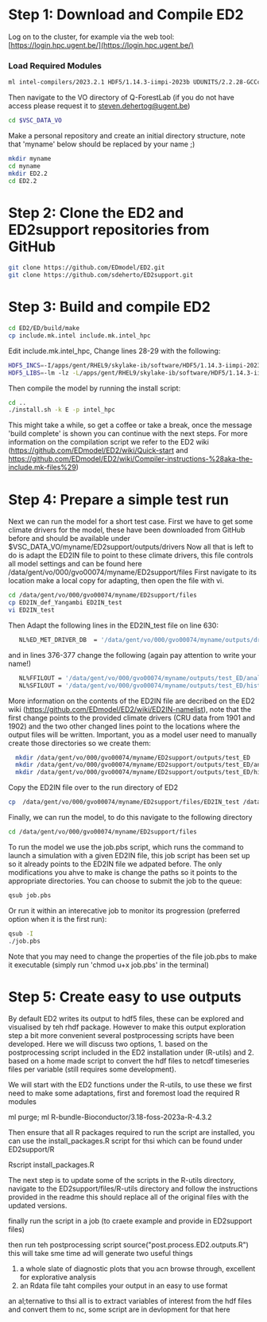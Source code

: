 # Step 1: Download and Compile ED2

Log on to the cluster, for example via the web tool:  
[https://login.hpc.ugent.be/](https://login.hpc.ugent.be/)

### Load Required Modules

```bash
ml intel-compilers/2023.2.1 HDF5/1.14.3-iimpi-2023b UDUNITS/2.2.28-GCCcore-13.2.0 ulimit -s unlimited
```

Then navigate to the VO directory of Q-ForestLab (if you do not have access please request it to steven.dehertog@ugent.be)
```bash
cd $VSC_DATA_VO
```
Make a personal repository and create an initial directory structure, note that 'myname' below should be replaced by your name ;)
```bash
mkdir myname
cd myname
mkdir ED2.2
cd ED2.2
```
# Step 2: Clone the ED2 and ED2support repositories from GitHub
```bash
git clone https://github.com/EDmodel/ED2.git
git clone https://github.com/sdeherto/ED2support.git
```
# Step 3: Build and compile ED2
```bash
cd ED2/ED/build/make
cp include.mk.intel include.mk.intel_hpc
```
Edit include.mk.intel_hpc,
Change lines 28-29 with the following:
```bash
HDF5_INCS=-I/apps/gent/RHEL9/skylake-ib/software/HDF5/1.14.3-iimpi-2023b/include
HDF5_LIBS=-lm -lz -L/apps/gent/RHEL9/skylake-ib/software/HDF5/1.14.3-iimpi-2023b/bin -lhdf5 -lhdf5_fortran -lhdf5_hl
```

Then compile the model by running the install script:
```bash
cd ..
./install.sh -k E -p intel_hpc
```
This might take a while, so get a coffee or take a break, once the message 'build complete' is shown you can continue with the next steps. For more information on the compilation script we refer to the ED2 wiki (https://github.com/EDmodel/ED2/wiki/Quick-start and https://github.com/EDmodel/ED2/wiki/Compiler-instructions-%28aka-the-include.mk-files%29)

# Step 4: Prepare a simple test run

Next we can run the model for a short test case. 
First we have to get some climate drivers for the model, these have been downloaded from GitHub before and should be available under $VSC_DATA_VO/myname/ED2support/outputs/drivers
Now all that is left to do is adapt the ED2IN file to point to these climate drivers, this file controls all model settings and can be found here /data/gent/vo/000/gvo00074/myname/ED2support/files
First navigate to its location make a local copy for adapting, then open the file with vi.
```bash
cd /data/gent/vo/000/gvo00074/myname/ED2support/files
cp ED2IN_def_Yangambi ED2IN_test
vi ED2IN_test
```
Then Adapt the following lines in the ED2IN_test file on line 630:
```bash
   NL%ED_MET_DRIVER_DB  = '/data/gent/vo/000/gvo00074/myname/outputs/drivers/ED_MET_DRIVER_HEADER'
```

and in lines 376-377 change the following (again pay attention to write your name!)

```bash
   NL%FFILOUT = '/data/gent/vo/000/gvo00074/myname/outputs/test_ED/analysis/analysis'
   NL%SFILOUT = '/data/gent/vo/000/gvo00074/myname/outputs/test_ED/history/history'
```

More information on the contents of the ED2IN file are decribed on the ED2 wiki (https://github.com/EDmodel/ED2/wiki/ED2IN-namelist), note that the first change points to the provided climate drivers (CRU data from 1901 and 1902) and the two other changed lines point to the locations where the output files will be written. Important, you as a model user need to manually create those directories so we create them:
```bash
  mkdir /data/gent/vo/000/gvo00074/myname/ED2support/outputs/test_ED
  mkdir /data/gent/vo/000/gvo00074/myname/ED2support/outputs/test_ED/analysis
  mkdir /data/gent/vo/000/gvo00074/myname/ED2support/outputs/test_ED/history
```

Copy the ED2IN file over to the run directory of ED2
```bash
cp  /data/gent/vo/000/gvo00074/myname/ED2support/files/ED2IN_test /data/gent/vo/000/gvo00074/myname/ED2.2/ED2/ED/run/ED2IN_test
```

Finally, we can run the model, to do this navigate to the following directory

```bash
cd /data/gent/vo/000/gvo00074/myname/ED2support/files
```

To run the model we use the job.pbs script, which runs the command to launch a simulation with a given ED2IN file, this job script has been set up so it already points to the ED2IN file we adpated before. The only modifications you ahve to make is change the paths so it points to the appropriate directories. You can choose to submit the job to the queue:
```bash
qsub job.pbs
```
Or run it within an interecative job to monitor its progression (preferred option when it is the first run):
```bash
qsub -I 
./job.pbs
```
Note that you may need to change the properties of the file job.pbs to make it executable (simply run 'chmod u+x job.pbs' in the terminal)

# Step 5: Create easy to use outputs

By default ED2 writes its output to hdf5 files, these can be explored and visualised by teh rhdf package. However to make this output exploration step a bit more convenient several postprocessing scripts have been developed.
Here we will discuss two options, 1. based on the postprocessing script included in the ED2 installation under (R-utils) and 2. based on a home made script to convert the hdf files to netcdf timeseries files per variable (still requires some development).

We will start with the ED2 functions under the R-utils, to use these we first need to make some adaptations, first and foremost load the required R modules

ml purge; ml R-bundle-Bioconductor/3.18-foss-2023a-R-4.3.2

Then ensure that all R packages required to run the script are installed, you can use the install_packages.R script for thsi which can be found under ED2support/R

Rscript install_packages.R

The next step is to update some of the scripts in the R-utils directory, navigate to the ED2support/files/R-utils directory and follow the instructions provided in the readme this should replace all of the original files with the updated versions.

finally run the script in a job (to craete example and provide in ED2support files)

then run teh postprocessing script
source("post.process.ED2.outputs.R")
this will take sme time ad will generate two useful things
1. a whole slate of diagnostic plots that you acn browse through, excellent for explorative analysis
2. an Rdata file taht compiles your output in an easy to use format

an al;ternative to thsi all is to extract variables of interest from the hdf files and convert them to nc, some script are in devlopment for that here




